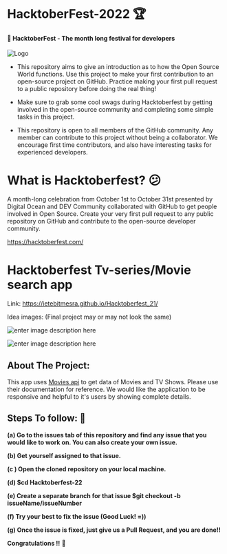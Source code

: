 
# HacktoberFest-2022 🏆 

#### 🎯 HacktoberFest - The month long festival for developers
![Logo](https://github.com/weaponxwolf/Hacktoberfest-22/blob/main/event_data/images/Email%20Banners-Dark.png)

- This repository aims to give an introduction as to how the Open Source World functions. Use this project to make your first contribution to an open-source project on GitHub. Practice making your first pull request to a public repository before doing the real thing!

- Make sure to grab some cool swags during Hacktoberfest by getting involved in the open-source community and completing some simple tasks in this project.

- This repository is open to all members of the GitHub community. Any member can contribute to this project without being a collaborator. We encourage first time contributors, and also have interesting tasks for experienced developers.



# What is Hacktoberfest? 😕

A month-long celebration from October 1st to October 31st presented by Digital Ocean and DEV Community collaborated with GitHub to get people involved in Open Source. Create your very first pull request to any public repository on GitHub and contribute to the open-source developer community.

https://hacktoberfest.com/


# Hacktoberfest Tv-series/Movie search app
 
 Link: https://ietebitmesra.github.io/Hacktoberfest_21/

Idea images:
(Final project may or may not look the same)

![enter image description here](https://i.ibb.co/GMDG6BY/Screenshot-2021-10-06-at-11-07-22-PM.png)

![enter image description here](https://i.ibb.co/984dNgX/Screenshot-2021-10-06-at-11-13-43-PM.png)

## About The Project:

This app uses [Movies api](https://developers.themoviedb.org/3/movies/get-movie-details) to get data of Movies and TV Shows. Please use their documentation for reference. We would like the application to be responsive and helpful to it's users by showing complete details.

## Steps To follow: 📜

**(a) Go to the issues tab of this repository and find any issue that you would like to work on. You can also create your own issue.**

**(b) Get yourself assigned to that issue.**

**(c ) Open the cloned repository on your local machine.**

**(d) $cd Hacktoberfest-22**

**(e) Create a separate branch for that issue $git checkout -b issueName/issueNumber**

**(f) Try your best to fix the issue (Good Luck! =))**

**(g) Once the issue is fixed, just give us a Pull Request, and you are done!!**

**Congratulations !!** **🥳**
